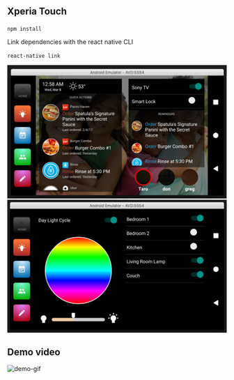 ## Xperia Touch 

`npm install`

Link dependencies with the react native CLI

`react-native link`



![screen one](screenshots/Screenshot-0.png)
![screen two](screenshots/Screenshot-1.png)

## Demo video
![demo-gif](screenshots/xtouch-dashboard-demo.gif)
